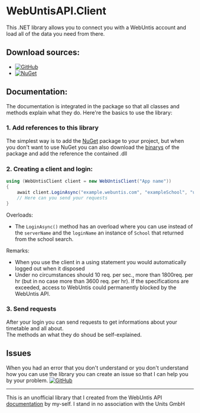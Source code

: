 # WebUntisAPI.Client

This .NET library allows you to connect you with a WebUntis account and load all of the data you need from there.

## Download sources:
- [![GitHub](https://img.shields.io/badge/GitHub-Releases-black)](https://github.com/Suiram1701/WebUntisAPI.Client/releases)
- [![NuGet](https://img.shields.io/badge/NuGet-Package-blue)](https://www.nuget.org/packages/Suiram1.WebUntisAPI.Client)

## Documentation:
The documentation is integrated in the package so that all classes and methods explain what they do. Here're the basics to use the library:

### 1. Add references to this library
The simplest way is to add the [NuGet](https://www.nuget.org/packages/Suiram1.WebUntisAPI.Client) package to your project,
but when you don't want to use NuGet you can also download the [binarys](https://github.com/Suiram1701/WebUntisAPI.Client/releases) of the package and add the reference the contained .dll

### 2. Creating a client and login:

```C#
using (WebUntisClient client = new WebUntisClient("App name"))
{
    await client.LoginAsync("example.webuntis.com", "exampleSchool", "username", "password")
    // Here can you send your requests
}
```
Overloads:
- The `LoginAsync()` method has an overload where you can use instead of the `serverName` and the `loginName` an instance of `School` that returned from the school search.

Remarks:
- When you use the client in a using statement you would automatically logged out when it disposed
- Under no circumstances should 10 req. per sec., more than 1800req. per hr (but in no case more than 3600 req. per hr). If the specifications are exceeded, access to WebUntis could permanently blocked by the WebUntis API.

### 3. Send requests
After your login you can send requests to get informations about your timetable and all about.<br>
The methods an what they do shoud be self-explained.<br>

## Issues
When you had an error that you don't understand or you don't understand how you can use the library you can create an issue so that I can help you by your problem.
[![GitHub](https://img.shields.io/badge/GitHub-Issues-red)](https://github.com/Suiram1701/WebUntisAPI.Client/issues)

---
This is an unofficial library that I created from the WebUntis API [documentation](https://untis-sr.ch/wp-content/uploads/2019/11/2018-09-20-WebUntis_JSON_RPC_API.pdf) by my-self.
I stand in no association with the Units GmbH

